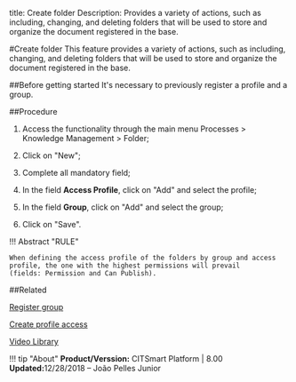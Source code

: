 title: Create folder 
Description:  Provides a variety of actions, such as including, changing, and deleting folders that will be used to store and organize the document registered in the base.

#Create folder
This feature provides a variety of actions, such as including, changing, and deleting folders that will be used to store and organize the document registered in the base.

##Before getting started
It's necessary to previously register a profile and a group.

##Procedure
1.  Access the functionality through the main menu Processes \> Knowledge Management \> Folder;

2.  Click on "New";
3.  Complete all mandatory field;
4.  In the field **Access Profile**, click on "Add" and select the profile;
5.  In the field **Group**, click on "Add" and select the group;
6.  Click on "Save".

!!! Abstract "RULE"

    When defining the access profile of the folders by group and access profile, the one with the highest permissions will prevail           (fields: Permission and Can Publish).


##Related

[Register group](/en-us/citsmart-esp-8/initial-settings/access-settings/user/register-groups.html)  

[Create profile access](/en-us/citsmart-esp-8/initial-settings/access-settings/profile/create-profile-access.html)


<i class='fa fa-youtube-play  fa-2x' style='color:#97ce17;vertical-align: middle;'> </i> [Video Library](https://www.youtube.com/playlist?list=PLB5qK2uzf2ROOaL7DsS86sLx4ilNgruEc)

!!! tip "About"
    <b>Product/Verssion:</b> CITSmart Platform | 8.00 &nbsp;&nbsp;
    <b>Updated:</b>12/28/2018 – João Pelles Junior 
